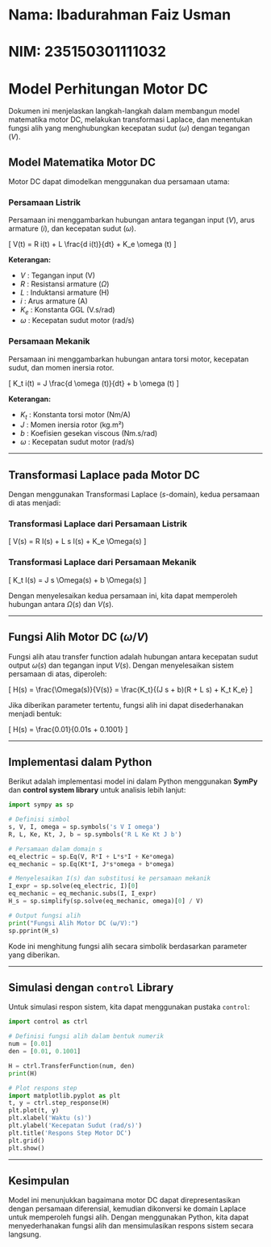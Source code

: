 # Nama: Ibadurahman Faiz Usman
# NIM: 235150301111032

# Model Perhitungan Motor DC  

Dokumen ini menjelaskan langkah-langkah dalam membangun model matematika motor DC, melakukan transformasi Laplace, dan menentukan fungsi alih yang menghubungkan kecepatan sudut ($\omega$) dengan tegangan ($V$).  

## Model Matematika Motor DC  

Motor DC dapat dimodelkan menggunakan dua persamaan utama:  

### Persamaan Listrik  
Persamaan ini menggambarkan hubungan antara tegangan input ($V$), arus armature ($i$), dan kecepatan sudut ($\omega$).  

\[
V(t) = R i(t) + L \frac{d i(t)}{dt} + K_e \omega (t)
\]

**Keterangan:**  
- $V$ : Tegangan input (V)  
- $R$ : Resistansi armature ($\Omega$)  
- $L$ : Induktansi armature (H)  
- $i$ : Arus armature (A)  
- $K_e$ : Konstanta GGL (V.s/rad)  
- $\omega$ : Kecepatan sudut motor (rad/s)  

### Persamaan Mekanik  
Persamaan ini menggambarkan hubungan antara torsi motor, kecepatan sudut, dan momen inersia rotor.  

\[
K_t i(t) = J \frac{d \omega (t)}{dt} + b \omega (t)
\]

**Keterangan:**  
- $K_t$ : Konstanta torsi motor (Nm/A)  
- $J$ : Momen inersia rotor (kg.m²)  
- $b$ : Koefisien gesekan viscous (Nm.s/rad)  
- $\omega$ : Kecepatan sudut motor (rad/s)  

---

## Transformasi Laplace pada Motor DC  

Dengan menggunakan Transformasi Laplace ($s$-domain), kedua persamaan di atas menjadi:  

### Transformasi Laplace dari Persamaan Listrik  
\[
V(s) = R I(s) + L s I(s) + K_e \Omega(s)
\]

### Transformasi Laplace dari Persamaan Mekanik  
\[
K_t I(s) = J s \Omega(s) + b \Omega(s)
\]

Dengan menyelesaikan kedua persamaan ini, kita dapat memperoleh hubungan antara $\Omega(s)$ dan $V(s)$.

---

## Fungsi Alih Motor DC ($\omega / V$)  

Fungsi alih atau transfer function adalah hubungan antara kecepatan sudut output $\omega (s)$ dan tegangan input $V(s)$. Dengan menyelesaikan sistem persamaan di atas, diperoleh:  

\[
H(s) = \frac{\Omega(s)}{V(s)} = \frac{K_t}{(J s + b)(R + L s) + K_t K_e}
\]

Jika diberikan parameter tertentu, fungsi alih ini dapat disederhanakan menjadi bentuk:  

\[
H(s) = \frac{0.01}{0.01s + 0.1001}
\]

---

## Implementasi dalam Python  
Berikut adalah implementasi model ini dalam Python menggunakan **SymPy** dan **control system library** untuk analisis lebih lanjut:  

```python
import sympy as sp

# Definisi simbol
s, V, I, omega = sp.symbols('s V I omega')
R, L, Ke, Kt, J, b = sp.symbols('R L Ke Kt J b')

# Persamaan dalam domain s
eq_electric = sp.Eq(V, R*I + L*s*I + Ke*omega)
eq_mechanic = sp.Eq(Kt*I, J*s*omega + b*omega)

# Menyelesaikan I(s) dan substitusi ke persamaan mekanik
I_expr = sp.solve(eq_electric, I)[0]
eq_mechanic = eq_mechanic.subs(I, I_expr)
H_s = sp.simplify(sp.solve(eq_mechanic, omega)[0] / V)

# Output fungsi alih
print("Fungsi Alih Motor DC (ω/V):")
sp.pprint(H_s)
```

Kode ini menghitung fungsi alih secara simbolik berdasarkan parameter yang diberikan.  

---

## Simulasi dengan `control` Library  

Untuk simulasi respon sistem, kita dapat menggunakan pustaka `control`:  

```python
import control as ctrl

# Definisi fungsi alih dalam bentuk numerik
num = [0.01]
den = [0.01, 0.1001]

H = ctrl.TransferFunction(num, den)
print(H)

# Plot respons step
import matplotlib.pyplot as plt
t, y = ctrl.step_response(H)
plt.plot(t, y)
plt.xlabel('Waktu (s)')
plt.ylabel('Kecepatan Sudut (rad/s)')
plt.title('Respons Step Motor DC')
plt.grid()
plt.show()
```

---

## Kesimpulan  
Model ini menunjukkan bagaimana motor DC dapat direpresentasikan dengan persamaan diferensial, kemudian dikonversi ke domain Laplace untuk memperoleh fungsi alih. Dengan menggunakan Python, kita dapat menyederhanakan fungsi alih dan mensimulasikan respons sistem secara langsung.
